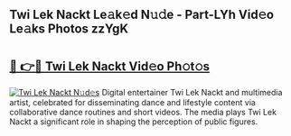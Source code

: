 ## Twi Lek Nackt Le𝚊k𝚎d N𝚞𝚍e - Part-LYh Vid𝚎o Le𝚊ks Photos zzYgK

# <h2><a href="http://fba09u.evod.top/?m=Twi+Lek+Nackt">🔗 👉🔴 Twi Lek Nackt Vid𝚎o Ph𝚘t𝚘s</a></h2>

[![Twi Lek Nackt N𝚞d𝚎s](https://i.imgur.com/8V9OHl7.gif)](http://fba09u.evod.top/?m=Twi+Lek+Nackt)
Digital entertainer Twi Lek Nackt and multimedia artist, celebrated for disseminating dance and lifestyle content via collaborative dance routines and short videos. The media plays Twi Lek Nackt a significant role in shaping the perception of public figures. 
